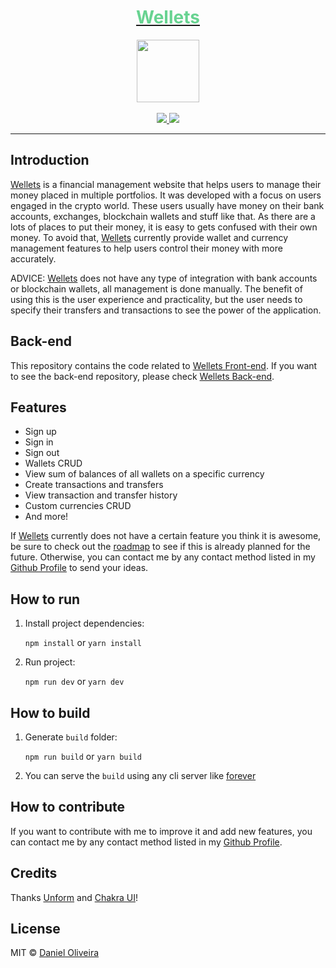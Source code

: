 <div align="center">
  <a href="https://wellets.ondaniel.com.br/">
    <div>
      <h1 style="color: #68d391">Wellets</h1>
    </div>
    <img src="https://github.com/stemDaniel/wellets-frontend/raw/master/src/Assets/Icons/wallet.svg" width="100" height="100">
  </a>
  <br>
  <br>
  <div>
    <a href="https://img.shields.io/github/v/tag/stemDaniel/wellets-frontend?color=%2368d391&include_prereleases&style=for-the-badge">
      <img src="https://img.shields.io/github/v/tag/stemDaniel/wellets-frontend?color=%2368d391&include_prereleases&style=for-the-badge">
    </a>
    <a href="https://img.shields.io/github/license/stemDaniel/wellets-frontend?color=%2368d391&style=for-the-badge">
      <img src="https://img.shields.io/github/license/stemDaniel/wellets-frontend?color=%2368d391&style=for-the-badge">
    </a>
  </div>
  <hr>
</div>

## Introduction

[Wellets](https://wellets.ondaniel.com.br/) is a financial management website that helps users to manage their money placed in multiple portfolios.
It was developed with a focus on users engaged in the crypto world. These users usually have money on their bank accounts, exchanges, blockchain wallets and stuff like that. As there are a lots of places to put their money, it is easy to gets confused with their own money.
To avoid that, [Wellets](https://wellets.ondaniel.com.br/) currently provide wallet and currency management features to help users control their money with more accurately.

ADVICE: [Wellets](https://wellets.ondaniel.com.br/) does not have any type of integration with bank accounts or blockchain wallets, all management is done manually. The benefit of using this is the user experience and practicality, but the user needs to specify their transfers and transactions to see the power of the application.

## Back-end

This repository contains the code related to [Wellets Front-end](https://github.com/stemDaniel/wellets-frontend). If you want to see the back-end repository, please check [Wellets Back-end](https://github.com/stemDaniel/wellets-backend).

## Features

- Sign up
- Sign in
- Sign out
- Wallets CRUD
- View sum of balances of all wallets on a specific currency
- Create transactions and transfers
- View transaction and transfer history
- Custom currencies CRUD
- And more!

If [Wellets](https://wellets.ondaniel.com.br/) currently does not have a certain feature you think it is awesome, be sure to check out the [roadmap](https://www.notion.so/Wellets-public-roadmap-d5e4445d9cc0441694c246904979e5bb) to see if this is already planned for the future. Otherwise, you can contact me by any contact method listed in my [Github Profile](https://github.com/stemDaniel) to send your ideas.

## How to run

1. Install project dependencies:

   `npm install` or `yarn install`

2. Run project:

   `npm run dev` or `yarn dev`

## How to build

1. Generate `build` folder:

   `npm run build` or `yarn build`

2. You can serve the `build` using any cli server like [forever](https://www.npmjs.com/package/forever)

## How to contribute

If you want to contribute with me to improve it and add new features, you can contact me by any contact method listed in my [Github Profile](https://github.com/stemDaniel).

## Credits

Thanks [Unform](https://github.com/unform/unform) and [Chakra UI](https://chakra-ui.com/)!

## License

MIT © [Daniel Oliveira](https://homepages.dcc.ufmg.br/~oliveiradaniel/)
